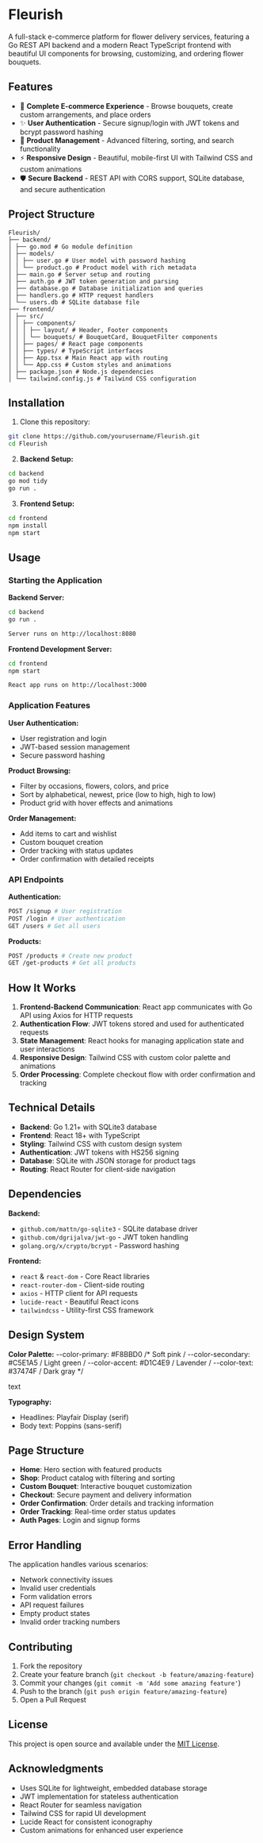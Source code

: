 # Fleurish

A full-stack e-commerce platform for flower delivery services, featuring a Go REST API backend and a modern React TypeScript frontend with beautiful UI components for browsing, customizing, and ordering flower bouquets.

## Features

- 🌸 **Complete E-commerce Experience** - Browse bouquets, create custom arrangements, and place orders
- ✨ **User Authentication** - Secure signup/login with JWT tokens and bcrypt password hashing
- 🎯 **Product Management** - Advanced filtering, sorting, and search functionality
- ⚡ **Responsive Design** - Beautiful, mobile-first UI with Tailwind CSS and custom animations
- 🛡️ **Secure Backend** - REST API with CORS support, SQLite database, and secure authentication

## Project Structure
```
Fleurish/
├── backend/
│ ├── go.mod # Go module definition
│ ├── models/
│ │ ├── user.go # User model with password hashing
│ │ └── product.go # Product model with rich metadata
│ ├── main.go # Server setup and routing
│ ├── auth.go # JWT token generation and parsing
│ ├── database.go # Database initialization and queries
│ ├── handlers.go # HTTP request handlers
│ └── users.db # SQLite database file
├── frontend/
│ ├── src/
│ │ ├── components/
│ │ │ ├── layout/ # Header, Footer components
│ │ │ └── bouquets/ # BouquetCard, BouquetFilter components
│ │ ├── pages/ # React page components
│ │ ├── types/ # TypeScript interfaces
│ │ ├── App.tsx # Main React app with routing
│ │ └── App.css # Custom styles and animations
│ ├── package.json # Node.js dependencies
│ └── tailwind.config.js # Tailwind CSS configuration
```

## Installation

1. Clone this repository:
```bash
git clone https://github.com/yourusername/Fleurish.git
cd Fleurish
```

2. **Backend Setup:**
```bash
cd backend
go mod tidy
go run .
```

3. **Frontend Setup:**
```bash
cd frontend
npm install
npm start
```

## Usage

### Starting the Application

**Backend Server:**
```bash
cd backend
go run .

Server runs on http://localhost:8080
```

**Frontend Development Server:**
```bash
cd frontend
npm start

React app runs on http://localhost:3000
```

### Application Features

**User Authentication:**
- User registration and login
- JWT-based session management
- Secure password hashing

**Product Browsing:**
- Filter by occasions, flowers, colors, and price
- Sort by alphabetical, newest, price (low to high, high to low)  
- Product grid with hover effects and animations

**Order Management:**
- Add items to cart and wishlist
- Custom bouquet creation
- Order tracking with status updates
- Order confirmation with detailed receipts

### API Endpoints

**Authentication:**
```bash
POST /signup # User registration
POST /login # User authentication
GET /users # Get all users
```

**Products:**
```bash
POST /products # Create new product
GET /get-products # Get all products
```

## How It Works

1. **Frontend-Backend Communication**: React app communicates with Go API using Axios for HTTP requests
2. **Authentication Flow**: JWT tokens stored and used for authenticated requests
3. **State Management**: React hooks for managing application state and user interactions
4. **Responsive Design**: Tailwind CSS with custom color palette and animations
5. **Order Processing**: Complete checkout flow with order confirmation and tracking

## Technical Details

- **Backend**: Go 1.21+ with SQLite3 database
- **Frontend**: React 18+ with TypeScript
- **Styling**: Tailwind CSS with custom design system
- **Authentication**: JWT tokens with HS256 signing
- **Database**: SQLite with JSON storage for product tags
- **Routing**: React Router for client-side navigation

## Dependencies

**Backend:**
- `github.com/mattn/go-sqlite3` - SQLite database driver
- `github.com/dgrijalva/jwt-go` - JWT token handling
- `golang.org/x/crypto/bcrypt` - Password hashing

**Frontend:**
- `react` & `react-dom` - Core React libraries
- `react-router-dom` - Client-side routing
- `axios` - HTTP client for API requests
- `lucide-react` - Beautiful React icons
- `tailwindcss` - Utility-first CSS framework

## Design System

**Color Palette:**
--color-primary: #F8BBD0 /* Soft pink /
--color-secondary: #C5E1A5 / Light green /
--color-accent: #D1C4E9 / Lavender /
--color-text: #37474F / Dark gray */

text

**Typography:**
- Headlines: Playfair Display (serif)
- Body text: Poppins (sans-serif)

## Page Structure

- **Home**: Hero section with featured products
- **Shop**: Product catalog with filtering and sorting
- **Custom Bouquet**: Interactive bouquet customization
- **Checkout**: Secure payment and delivery information
- **Order Confirmation**: Order details and tracking information
- **Order Tracking**: Real-time order status updates
- **Auth Pages**: Login and signup forms

## Error Handling

The application handles various scenarios:
- Network connectivity issues
- Invalid user credentials
- Form validation errors
- API request failures
- Empty product states
- Invalid order tracking numbers

## Contributing

1. Fork the repository
2. Create your feature branch (`git checkout -b feature/amazing-feature`)
3. Commit your changes (`git commit -m 'Add some amazing feature'`)
4. Push to the branch (`git push origin feature/amazing-feature`)
5. Open a Pull Request

## License

This project is open source and available under the [MIT License](LICENSE).

## Acknowledgments

- Uses SQLite for lightweight, embedded database storage
- JWT implementation for stateless authentication
- React Router for seamless navigation
- Tailwind CSS for rapid UI development
- Lucide React for consistent iconography
- Custom animations for enhanced user experience
